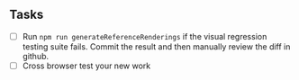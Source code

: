 ## Tasks
- [ ] Run `npm run generateReferenceRenderings` if the visual regression testing suite fails. Commit the result and then manually review the diff in github.
- [ ] Cross browser test your new work
